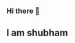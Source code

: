 ### Hi there 👋

## I am shubham 

<!--
**detonators/detonators** is a ✨ _special_ ✨ repository because its `README.md` (this file) appears on your GitHub profile.

Here are some ideas to get you started:
-🔭 I’m currently working on ...
- 🌱 I’m currently learning ...
- 👯 I’m looking to collaborate on ...
- 🤔 I’m looking for help with ...
- 💬 Ask me about ...
- 📫 How to reach me: ...
- 😄 Pronouns: ...
- ⚡ Fun fact: ...
-->
